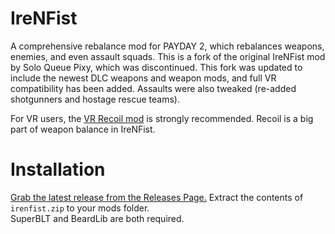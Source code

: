 # IreNFist
A comprehensive rebalance mod for PAYDAY 2, which rebalances weapons, enemies, and even assault squads. This is a fork of the original IreNFist mod by Solo Queue Pixy, which was discontinued.	
This fork was updated to include the newest DLC weapons and weapon mods, and full VR compatibility has been added. Assaults were also tweaked (re-added shotgunners and hostage rescue teams).	

For VR users, the [VR Recoil mod](https://github.com/HugoZink/PD2VRRecoil) is strongly recommended. Recoil is a big part of weapon balance in IreNFist.

# Installation	
[Grab the latest release from the Releases Page.](https://github.com/HugoZink/IreNFist/releases/tag/refs%2Fheads%2Fmaster) Extract the contents of `irenfist.zip` to your mods folder.	
SuperBLT and BeardLib are both required.
